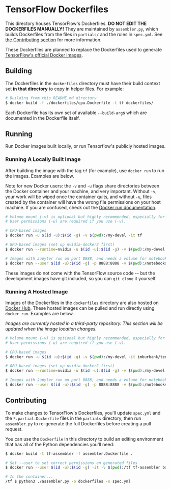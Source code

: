 # TensorFlow Dockerfiles

This directory houses TensorFlow's Dockerfiles. **DO NOT EDIT THE DOCKERFILES
MANUALLY!** They are maintained by `assembler.py`, which builds Dockerfiles from
the files in `partials/` and the rules in `spec.yml`. See [the Contributing
section](#contributing) for more information.

These Dockerfiles are planned to replace the Dockerfiles used to generate
[TensorFlow's official Docker images](https://hub.docker.com/r/tensorflow/tensorflow).

## Building

The Dockerfiles in the `dockerfiles` directory must have their build context set
 **in that directory** to copy in helper files. For example:

```bash
# Building from this README.md directory
$ docker build -f ./dockerfiles/cpu.Dockerfile -t tf dockerfiles/
```

Each Dockerfile has its own set of available `--build-arg`s which are documented
in the Dockerfile itself.

## Running

Run Docker images built locally, or run Tensorflow's publicly hosted images.

### Running A Locally Built Image

After building the image with the tag `tf` (for example), use `docker run` to
run the images. Examples are below.

Note for new Docker users: the `-v` and `-u` flags share directories between
the Docker container and your machine, and very important. Without
`-v`, your work will be wiped once the container quits, and without `-u`, files
created by the container will have the wrong file permissions on your host
machine. If you are confused, check out the [Docker run
documentation](https://docs.docker.com/engine/reference/run/).

```bash
# Volume mount (-v) is optional but highly recommended, especially for Jupyter.
# User permissions (-u) are required if you use (-v).

# CPU-based images
$ docker run -u $(id -u):$(id -g) -v $(pwd):/my-devel -it tf

# GPU-based images (set up nvidia-docker2 first)
$ docker run --runtime=nvidia -u $(id -u):$(id -g) -v $(pwd):/my-devel -it tf

# Images with Jupyter run on port 8888, and needs a volume for notebooks
$ docker run --user $(id -u):$(id -g) -p 8888:8888 -v $(pwd):/notebooks -it tf
```

These images do not come with the TensorFlow source code -- but the development
images have git included, so you can `git clone` it yourself.

### Running A Hosted Image

Images of the Dockerfiles in the `dockerfiles` directory are also hosted on [Docker Hub](https://hub.docker.com/r/imburbank/tensorflow/ 'imburbank/tensorflow'). These hosted images can be pulled and run directly using `docker run`. Examples are below.

*Images are currently hosted in a third-party repository. This section will be updated when the image location changes.*

```bash
# Volume mount (-v) is optional but highly recommended, especially for Jupyter.
# User permissions (-u) are required if you use (-v).

# CPU-based images
$ docker run -u $(id -u):$(id -g) -v $(pwd):/my-devel -it imburbank/tensorflow

# GPU-based images (set up nvidia-docker2 first)
$ docker run --runtime=nvidia -u $(id -u):$(id -g) -v $(pwd):/my-devel -it imburbank/tensorflow:latest-gpu

# Images with Jupyter run on port 8888, and needs a volume for notebooks
$ docker run --user $(id -u):$(id -g) -p 8888:8888 -v $(pwd):/notebooks -it imburbank/tensorflow:latest-jupyter
```

## Contributing

To make changes to TensorFlow's Dockerfiles, you'll update `spec.yml` and the
`*.partial.Dockerfile` files in the `partials` directory, then run
`assembler.py` to re-generate the full Dockerfiles before creating a pull
request.

You can use the `Dockerfile` in this directory to build an editing environment
that has all of the Python dependencies you'll need:

```bash
$ docker build -t tf-assembler -f assembler.Dockerfile .

# Set --user to set correct permissions on generated files
$ docker run --user $(id -u):$(id -g) -it -v $(pwd):/tf tf-assembler bash 

# In the container...
/tf $ python3 ./assembler.py -o dockerfiles -s spec.yml
```

